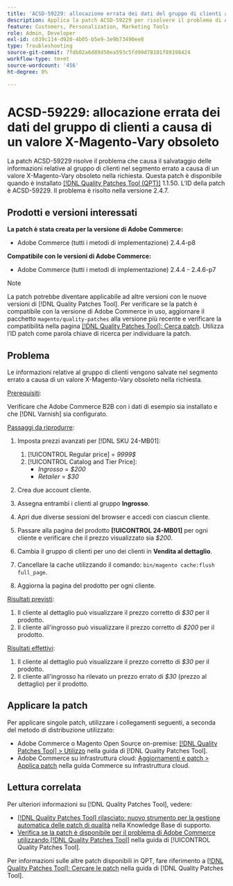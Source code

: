 ```yaml
---
title: 'ACSD-59229: allocazione errata dei dati del gruppo di clienti a causa di un valore X-Magento-Vary obsoleto'
description: Applica la patch ACSD-59229 per risolvere il problema di Adobe Commerce per cui le informazioni relative al gruppo di clienti vengono salvate nel segmento errato a causa di un valore X-Magento-Vary obsoleto nella richiesta.
feature: Customers, Personalization, Marketing Tools
role: Admin, Developer
exl-id: c039c114-d920-4b05-b5e9-3e9b73490ee0
type: Troubleshooting
source-git-commit: 7fdb02a6d89d50ea593c5fd99d78101f89198424
workflow-type: tm+mt
source-wordcount: '456'
ht-degree: 0%

---
```


# ACSD-59229: allocazione errata dei dati del gruppo di clienti a causa di un valore X-Magento-Vary obsoleto

La patch ACSD-59229 risolve il problema che causa il salvataggio delle informazioni relative al gruppo di clienti nel segmento errato a causa di un valore X-Magento-Vary obsoleto nella richiesta. Questa patch è disponibile quando è installato [[!DNL Quality Patches Tool (QPT)]](https://experienceleague.adobe.com/it/docs/commerce-operations/tools/quality-patches-tool/quality-patches-tool-to-self-serve-quality-patches) 1.1.50. L’ID della patch è ACSD-59229. Il problema è risolto nella versione 2.4.7.

## Prodotti e versioni interessati

**La patch è stata creata per la versione di Adobe Commerce:**

* Adobe Commerce (tutti i metodi di implementazione) 2.4.4-p8

**Compatibile con le versioni di Adobe Commerce:**

* Adobe Commerce (tutti i metodi di implementazione) 2.4.4 - 2.4.6-p7

>[!NOTE]
>
>La patch potrebbe diventare applicabile ad altre versioni con le nuove versioni di [!DNL Quality Patches Tool]. Per verificare se la patch è compatibile con la versione di Adobe Commerce in uso, aggiornare il pacchetto `magento/quality-patches` alla versione più recente e verificare la compatibilità nella pagina [[!DNL Quality Patches Tool]: Cerca patch](https://experienceleague.adobe.com/tools/commerce-quality-patches/index.html?lang=it). Utilizza l’ID patch come parola chiave di ricerca per individuare la patch.

## Problema

Le informazioni relative al gruppo di clienti vengono salvate nel segmento errato a causa di un valore X-Magento-Vary obsoleto nella richiesta.

<u>Prerequisiti</u>:

Verificare che Adobe Commerce B2B con i dati di esempio sia installato e che [!DNL Varnish] sia configurato.

<u>Passaggi da riprodurre</u>:

1. Imposta prezzi avanzati per [!DNL SKU 24-MB01]:
   1. [!UICONTROL Regular price] = *9999$*
   1. [!UICONTROL Catalog and Tier Price]:
      * *Ingrosso* = *$200*
      * *Retailer* = *$30*

1. Crea due account cliente.
1. Assegna entrambi i clienti al gruppo **Ingrosso**.
1. Apri due diverse sessioni del browser e accedi con ciascun cliente.
1. Passare alla pagina del prodotto **[!UICONTROL 24-MB01]** per ogni cliente e verificare che il prezzo visualizzato sia *$200*.
1. Cambia il gruppo di clienti per uno dei clienti in **Vendita al dettaglio**.
1. Cancellare la cache utilizzando il comando: `bin/magento cache:flush full_page`.
1. Aggiorna la pagina del prodotto per ogni cliente.

<u>Risultati previsti</u>:

1. Il cliente al dettaglio può visualizzare il prezzo corretto di *$30* per il prodotto.
1. Il cliente all&#39;ingrosso può visualizzare il prezzo corretto di *$200* per il prodotto.

<u>Risultati effettivi</u>:

1. Il cliente al dettaglio può visualizzare il prezzo corretto di *$30* per il prodotto.
1. Il cliente all&#39;ingrosso ha rilevato un prezzo errato di *$30* (prezzo al dettaglio) per il prodotto.

## Applicare la patch

Per applicare singole patch, utilizzare i collegamenti seguenti, a seconda del metodo di distribuzione utilizzato:

* Adobe Commerce o Magento Open Source on-premise: [[!DNL Quality Patches Tool] > Utilizzo](/help/tools/quality-patches-tool/usage.md) nella guida di [!DNL Quality Patches Tool].
* Adobe Commerce su infrastruttura cloud: [Aggiornamenti e patch > Applica patch](https://experienceleague.adobe.com/docs/commerce-cloud-service/user-guide/develop/upgrade/apply-patches.html?lang=it) nella guida Commerce su infrastruttura cloud.

## Lettura correlata

Per ulteriori informazioni su [!DNL Quality Patches Tool], vedere:

* [[!DNL Quality Patches Tool] rilasciato: nuovo strumento per la gestione automatica delle patch di qualità](https://experienceleague.adobe.com/it/docs/commerce-operations/tools/quality-patches-tool/quality-patches-tool-to-self-serve-quality-patches) nella Knowledge Base di supporto.
* [Verifica se la patch è disponibile per il problema di Adobe Commerce utilizzando  [!DNL Quality Patches Tool]](/help/tools/quality-patches-tool/patches-available-in-qpt/check-patch-for-magento-issue-with-magento-quality-patches.md) nella guida di [!UICONTROL Quality Patches Tool].


Per informazioni sulle altre patch disponibili in QPT, fare riferimento a [[!DNL Quality Patches Tool]: Cercare le patch](https://experienceleague.adobe.com/tools/commerce-quality-patches/index.html?lang=it) nella guida di [!DNL Quality Patches Tool].
